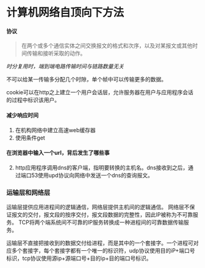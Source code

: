 # 计算机网络自顶向下方法

#### 协议
> 在两个或多个通信实体之间交换报文的格式和次序，以及对某报文或其他时间传输和接听采取的动作。

*时分复用时，端到端电路传输时间与链路数量无关*  

不可以给某一传输多分配几个时隙，单个帧中可以传输更多的数据。

cookie可以在http之上建立一个用户会话层，允许服务器在用户与应用程序会话的过程中标识该用户。

#### 减少响应时间
1. 在机构网络中建立高速web缓存器
2. 使用条件get

#### 在浏览器中输入一个url，背后发生了哪些事
2. http应用程序调用dns的客户端，指明要转换的主机名。dns接收到之后，通过端口53使用upd协议向网络中发送一个dns的查询报文。

### 运输层和网络层
运输层提供应用进程间的逻辑通信，网络层提供主机间的逻辑通信。
网络层不保证报文的交付，报文段的按序交付，报文段数据的完整性，因此IP被称为不可靠服务。
TCP将两个端系统间不可靠的IP服务转换成一种进程间的可靠数据传输服务。

运输层不直接把接收到的数据交付给进程，而是其中的一个套接字。一个进程可对应多个套接字，每个套接字都有一个唯一的标识符，udp协议使用目的iP+端口号标识，tcp协议使用源ip+源端口号+目的ip+目的端口号标识。
